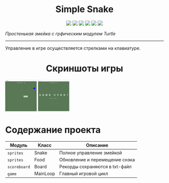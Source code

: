 
<h1 align="center">Simple Snake</h1>

<p align="left">
 
</p>

<p align="right">
  


<p align="center">
  <img src="https://img.shields.io/badge/made%20on-python-blue" >
  <img src="https://img.shields.io/badge/with-turtle-brightgreen">
  <img src="https://img.shields.io/github/license/jonotyan/Simple-Snake">
  <img src="https://img.shields.io/badge/%20-%20-white" >
  <a href="https://t.me/openlaketv"><img src="https://img.shields.io/badge/%20more%20guides-here-informational"></a>
  <img src="https://img.shields.io/github/stars/jonotyan/Simple-Snake">
</p>

  


_Простенькая змейка с грфическим модулем Turtle_

---
Управление в игре осуществляется стрелками на клавиатуре.

<h1 align="center">Скриншоты игры</h1>

<p>
  <img src="data/gamescreen.png" alt='Главный экран игры' width='100' height='100'>
  <img src="data/gameoverscreen.png" alt='Экран проигрыша' width='100' height='100'>
</p>

# Содержание проекта

| Модуль       | Класс    | Описание                       |
| ------------ | -------- | -------------------------------|
| `sprites`    | Snake    | Полное управление змейкой      |
| `sprites`    | Food     | Обновление и перемещение снэка |
| `scoreboard` | Board    | Рекорды сохраняются в txt-файл |
| `game      ` | MainLoop | Главный игровой цикл           |
